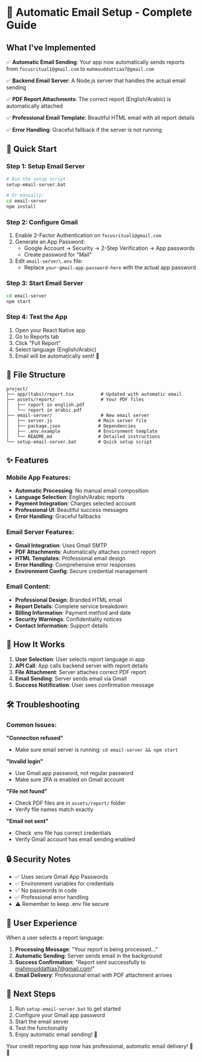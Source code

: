 # 📧 Automatic Email Setup - Complete Guide

## What I've Implemented

✅ **Automatic Email Sending**: Your app now automatically sends reports from `focusritual1@gmail.com` to `mahmouddattiaa7@gmail.com`

✅ **Backend Email Server**: A Node.js server that handles the actual email sending

✅ **PDF Report Attachments**: The correct report (English/Arabic) is automatically attached

✅ **Professional Email Template**: Beautiful HTML email with all report details

✅ **Error Handling**: Graceful fallback if the server is not running

## 🚀 Quick Start

### Step 1: Setup Email Server
```bash
# Run the setup script
setup-email-server.bat

# Or manually:
cd email-server
npm install
```

### Step 2: Configure Gmail
1. Enable 2-Factor Authentication on `focusritual1@gmail.com`
2. Generate an App Password:
   - Google Account → Security → 2-Step Verification → App passwords
   - Create password for "Mail"
3. Edit `email-server\.env` file:
   - Replace `your-gmail-app-password-here` with the actual app password

### Step 3: Start Email Server
```bash
cd email-server
npm start
```

### Step 4: Test the App
1. Open your React Native app
2. Go to Reports tab
3. Click "Full Report"
4. Select language (English/Arabic)
5. Email will be automatically sent! 📧

## 📁 File Structure

```
project/
├── app/(tabs)/report.tsx          # Updated with automatic email
├── assets/report/                 # Your PDF files
│   ├── report in english.pdf
│   └── report in arabic.pdf
├── email-server/                  # New email server
│   ├── server.js                 # Main server file
│   ├── package.json              # Dependencies
│   ├── .env.example              # Environment template
│   └── README.md                 # Detailed instructions
└── setup-email-server.bat        # Quick setup script
```

## ✨ Features

### Mobile App Features:
- **Automatic Processing**: No manual email composition
- **Language Selection**: English/Arabic reports
- **Payment Integration**: Charges selected account
- **Professional UI**: Beautiful success messages
- **Error Handling**: Graceful fallbacks

### Email Server Features:
- **Gmail Integration**: Uses Gmail SMTP
- **PDF Attachments**: Automatically attaches correct report
- **HTML Templates**: Professional email design
- **Error Handling**: Comprehensive error responses
- **Environment Config**: Secure credential management

### Email Content:
- **Professional Design**: Branded HTML email
- **Report Details**: Complete service breakdown
- **Billing Information**: Payment method and date
- **Security Warnings**: Confidentiality notices
- **Contact Information**: Support details

## 🔧 How It Works

1. **User Selection**: User selects report language in app
2. **API Call**: App calls backend server with report details
3. **File Attachment**: Server attaches correct PDF report
4. **Email Sending**: Server sends email via Gmail
5. **Success Notification**: User sees confirmation message

## 🛠️ Troubleshooting

### Common Issues:

**"Connection refused"**
- Make sure email server is running: `cd email-server && npm start`

**"Invalid login"**
- Use Gmail app password, not regular password
- Make sure 2FA is enabled on Gmail account

**"File not found"**
- Check PDF files are in `assets/report/` folder
- Verify file names match exactly

**"Email not sent"**
- Check .env file has correct credentials
- Verify Gmail account has email sending enabled

## 🔒 Security Notes

- ✅ Uses secure Gmail App Passwords
- ✅ Environment variables for credentials
- ✅ No passwords in code
- ✅ Professional error handling
- ⚠️ Remember to keep .env file secure

## 📱 User Experience

When a user selects a report language:

1. **Processing Message**: "Your report is being processed..."
2. **Automatic Sending**: Server sends email in the background
3. **Success Confirmation**: "Report sent successfully to mahmouddattiaa7@gmail.com!"
4. **Email Delivery**: Professional email with PDF attachment arrives

## 🎯 Next Steps

1. Run `setup-email-server.bat` to get started
2. Configure your Gmail app password
3. Start the email server
4. Test the functionality
5. Enjoy automatic email sending! 🚀

Your credit reporting app now has professional, automatic email delivery! 📧✨
